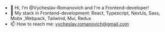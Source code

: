 - 👋 Hi, I’m @Vycheslav-Romanovich and I'm a Frontend-developer!
- 👀 My stack in Frontend-development: React, Typescript, NextJs, Sass, Mobx ,Webpack, Tailwind, Mui, Redux
- 📫 How to reach me: vycheslav.romanovich@gmail.com

